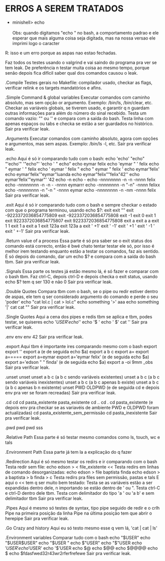 #   ERROS A SEREM TRATADOS
 -  minishell> echo \
\
Obs: quando digitamos "echo \" no bash, a comportamento padrao e ele esperar que mais alguma coisa seja digitada, mas na nossa versao ele imprimi logo o caracter

R: isso e um erro porque as aspas nao estao fechadas.

Faz todos os testes usando o valgrind e vai saindo do programa pra ver se tem leak. De preferência n testar muita coisa ao mesmo tempo, porque senão depois fica difícil saber qual dos comandos causou o leak.

.Compile
    Testes gerais no Makefile: compilador usado, checkar as flags, verificar relink e os targets mandatórios e afins.

.Simple Command & global variables
    Executar comandos com caminho absoluto, mas sem opção or argumento. Exemplo: /bin/ls, /bin/clear, etc.
    Checkar as variáveis globais, se tiverem usado, e garantir q n guardam outras informações para além do número do sinal recebido.
    Testa um comando vazio: "" ou '' e compara com a saída do bash.
    Testa linha com apenas espaços ou tabs e checka se estão a ser guardados no histórico.
    Sair pra verificar leak.

.Arguments
    Executar comandos com caminho absoluto, agora com opções e argumentos, mas sem aspas. Exemplo: /bin/ls -l, etc.
    Sair pra verificar leak.

.echo
    Aqui é só ir comparando tudo com o bash:
        echo
        'echo'
        "echo"
        "'echo'"
        '"echo"'
        'echo '
        " echo"
        echo eymar felix
        echo 'eymar              "           ' felix
        echo "                 eymar   '                      " felix
        echo '       eymar             ' felix "
        echo "       eymar             " felix '
        echo eymar'felix'
        echo eymar'felix'"eymar"luanda
        echo eymar"felix""felix"42''
        echo eymar'felix'"eymar"'                   '42
        echo -n
        echo -
        echo -nnnnnnnn -n -n -nnnn felix
        echo -nnnnnnnn -n -n - -nnnn eymarrr
        echo -nnnnnnnn -n "-n" -nnnn felixx
        echo -nnnnnnnn -n "-n " -nnnn eymar
        echo -nnnnnnnn -n -nm -nnnn felix
    Sair pra verificar leak.

.exit
    Aqui é só ir comparando tudo com o bash e sempre checkar o estado com que o programa terminou, usando echo $?:
        exit
        exit ""
        exit -9223372036854775809
        exit -9223372036854775808
        exit -1
        exit 0
        exit 1
        exit 9223372036854775807
        exit 9223372036854775808
        exit a
        exit a a
        exit 1 1
        exit 1 a
        exit a 1
        exit 123a 
        exit 123a a
        exit '                        +1'
        exit '                        -1'
        exit '                        +1 '
        exit '                        -1 '
        exit '                        +-1'
    Sair pra verificar leak.

.Return value of a process
    Essa parte é só pra saber se o exit status dos comando está correcto, então é bwé chato tentar testar ele só, por isso é melhor irem testando enquanto estão a testar os comandos, faz ais sentido.
    É só depois do comando, dar um echo $? e compara com a saída do bash tbm.
    Sair pra verificar leak.

.Signals
    Essa parte os testes já estão mesmo lá, é só fazer e comparar com o bash tbm.
    Faz ctrl-C, depois ctrl-D e depois checka o exit status, usando echo $? tem q ser 130 e não 0
    Sair pra verificar leak.

.Double Quotes
    Compara tbm com o bash, se o pipe ou redir estiver dentro de aspas, ele tem q ser considerado argumento do comando e perde o seu 'poder'
    echo "cat lol.c | cat > lol.c"
    echo something '>' aaa
    echo something '|' cat
    cat ""
    Sair pra verificar leak.

.Single Quotes
    Aqui a cena dos pipes e redis tbm se aplica e tbm, podes testar, se quiseres
    echo '$USER'
    echo '$'
    echo '$ '
    echo ' $'
    cat ''
    Sair pra verificar leak.

.env
    env
    env 42
    Sair pra verificar leak.

.export
    Aqui tbm é importante ires comparando mesmo com o bash
    export
    export ''
    export a (e de seguida echo $a)
    export a b c
    export a=
    export a=====
    export a=eymar
    export a='eymar felix' (e de seguida echo $a)
    export a='edson "          " finda' (e de seguida echo $a)
    export a -oi 9mm _obs 
    Sair pra verificar leak.

.unset
    unset
    unset a b c (a b c sendo variáveis existentes)
    unset a b c (a b c sendo variáveis inexistentes)
    unset a b c (a b c apenas b existe)
    unset a b c (a b c apenas b n existente)
    unset PWD OLDPWD (e de seguida cd e depois env pra ver se foram recreadas)
    Sair pra verificar leak.

.cd
    cd
    cd pasta_existente pasta_existente
    cd ..
    cd .
    cd pasta_existente (e depois env pra checkar se as variavéis de ambiente PWD e OLDPWD foram actualizadas)
    cd pasta_existente_sem_permissão
    cd pasta_inexistente
    Sair pra verificar leak.

.pwd
    pwd
    pwd sss

.Relative Path
    Essa parte é só testar mesmo comandos como ls, touch, wc e tals

.Environment Path
    Essa parte já tem la a explicação do q fazer

.Redirection
    Aqui é só mesmo testar os redirs e ir comparando com o bash
    Testa redir sem file:
        echo edson >
        < file_existente
        <<
    Testa redirs em linhas de comando desorganizadas:
        echo edson > file baptista finda
        echo edson > a baptista > b finda > c
    Testa redirs pra files sem permissão, pastas e tals
    E aqui o << tem q ser muito bem testado:
        Testa se as variáveis estão a ser expandidas dentro dele, n importando se estão dentro de ' ou ".
        Testa ctrl-C e ctrl-D dentro dele tbm.
        Testa com delimitador do tipo 'a ' ou 'a b' e sem delimitador tbm
    Sair pra verificar leak.
    
.Pipes
    Aqui é mesmo só testes de syntax, tipo pipe seguido de redir e o crlh
    Pipe na primeira posição da linha 
    Pipe na última posição tem que abrir o herepipe 
    Sair pra verificar leak.

.Go Crazy and history
    Aqui eu só testo mesmo esse q vem lá, 'cat | cat | ls'

.Environment variables
    Comparar tudo com o bash
    echo "$USER"
    echo "$USER$USER"
    echo "$USER "
    echo $"USER"
    echo "$"USER
    echo $'USER'
    echo '$USER'
    echo '$'USER
    echo $@
    echo $@@
    echo $@@@@
    echo $
    echo $fdasfwed32r43wr2rferfrefewe
    Sair pra verificar leak.

